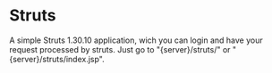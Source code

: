 # Struts
A simple Struts 1.30.10 application, wich you can login and have your request processed by struts.
Just go to "{server}/struts/" or "{server}/struts/index.jsp".
